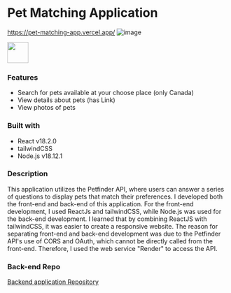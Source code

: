 # Pet Matching Application

https://pet-matching-app.vercel.app/
![image](https://user-images.githubusercontent.com/110572532/227370686-e534d1b4-1e73-43e6-afdb-bed511e9ca85.png)

<img src="[https://github.com/favicon.ico](https://user-images.githubusercontent.com/110572532/227370686-e534d1b4-1e73-43e6-afdb-bed511e9ca85.png)" width="48">


### Features

- Search for pets available at your choose place (only Canada)
- View details about pets (has Link)
- View photos of pets

### Built with

- React v18.2.0
- tailwindCSS
- Node.js v18.12.1

### Description

This application utilizes the Petfinder API, where users can answer a series of questions to display pets that match their preferences. I developed both the front-end and back-end of this application. For the front-end development, I used ReactJs and tailwindCSS, while Node.js was used for the back-end development. I learned that by combining ReactJS with tailwindCSS, it was easier to create a responsive website. The reason for separating front-end and back-end development was due to the Petfinder API's use of CORS and OAuth, which cannot be directly called from the front-end. Therefore, I used the web service "Render" to access the API.

### Back-end Repo

[Backend application Repository](https://github.com/YuyaHirano1994/pet-matching-api)
